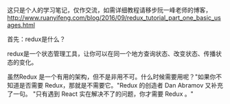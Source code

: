 这只是个人的学习笔记，仅作交流，如需详细教程请移步阮一峰老师的博客，http://www.ruanyifeng.com/blog/2016/09/redux_tutorial_part_one_basic_usages.html

首先：redux是什么？

redux是一个状态管理工具，让你可以在同一个地方查询状态、改变状态、传播状态的变化。

虽然Redux 是一个有用的架构，但不是非用不可。什么时候需要用呢？"如果你不知道是否需要 Redux，那就是不需要它。"Redux 的创造者 Dan Abramov 又补充了一句。
"只有遇到 React 实在解决不了的问题，你才需要 Redux 。"
